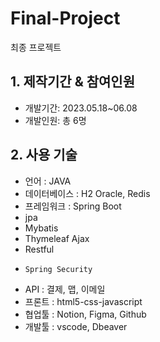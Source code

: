 # Final-Project
 최종 프로젝트

## 1. 제작기간 & 참여인원
- 개발기간: 2023.05.18~06.08
- 개발인원: 총 6명


## 2. 사용 기술
- 언어 : JAVA
- 데이터베이스 : H2 Oracle, Redis
- 프레임워크 : Spring Boot
 - jpa
 -  Mybatis
 -   Thymeleaf Ajax
 -    Restful
 -     Spring Security

- API : 결제, 맵, 이메일
- 프론트 : html5-css-javascript
- 협업툴 : Notion, Figma, Github
- 개발툴 : vscode, Dbeaver
